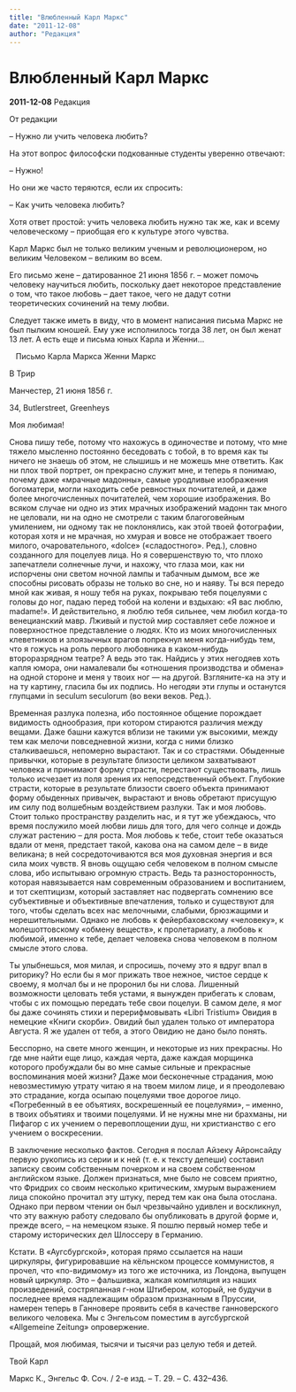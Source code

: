 ```yaml
---
title: "Влюбленный Карл Маркс"
date: "2011-12-08"
author: "Редакция"
---
```


# Влюбленный Карл Маркс

**2011-12-08** Редакция

От редакции

– Нужно ли учить человека любить?

На этот вопрос философски подкованные студенты уверенно отвечают:

– Нужно!

Но они же часто теряются, если их спросить:

– Как учить человека любить?

Хотя ответ простой: учить человека любить нужно так же, как и всему человеческому – приобщая его к культуре этого чувства.

Карл Маркс был не только великим ученым и революционером, но великим Человеком – великим во всем.

Его письмо жене – датированное 21 июня 1856 г. – может помочь человеку научиться любить, поскольку дает некоторое представление о том, что такое любовь – дает такое, чего не дадут сотни теоретических сочинений на тему любви.

Следует также иметь в виду, что в момент написания письма Маркс не был пылким юношей. Ему уже исполнилось тогда 38 лет, он был женат 13 лет. А есть еще и письма юных Карла и Женни…

   Письмо Карла Маркса Женни Маркс

 

 В Трир

 Манчестер, 21 июня 1856 г.

 34, Butlerstreet, Greenheys

 Моя любимая!

 

 Снова пишу тебе, потому что нахожусь в одиночестве и потому, что мне   тяжело мысленно постоянно беседовать с тобой, в то время как ты ничего   не знаешь об этом, не слышишь и не можешь мне ответить. Как ни плох твой   портрет, он прекрасно служит мне, и теперь я понимаю, почему даже   «мрачные мадонны», самые уродливые изображения богоматери, могли   находить себе ревностных почитателей, и даже более многочисленных   почитателей, чем хорошие изображения. Во всяком случае ни одно из этих   мрачных изображений мадонн так много не целовали, ни на одно не смотрели   с таким благоговейным умилением, ни одному так не поклонялись, как  этой  твоей фотографии, которая хотя и не мрачная, но хмурая и вовсе не   отображает твоего милого, очаровательного, «dolce» («сладостного».   Ред.), словно созданного для поцелуев лица. Но я совершенствую то, что   плохо запечатлели солнечные лучи, и нахожу, что глаза мои, как ни   испорчены они светом ночной лампы и табачным дымом, все же способны   рисовать образы не только во сне, но и наяву. Ты вся передо мной как   живая, я ношу тебя на руках, покрываю тебя поцелуями с головы до ног,   падаю перед тобой на колени и вздыхаю: «Я вас люблю, madame!». И   действительно, я люблю тебя сильнее, чем любил когда-то венецианский   мавр. Лживый и пустой мир составляет себе ложное и поверхностное   представление о людях. Кто из моих многочисленных клеветников и   злоязычных врагов попрекнул меня когда-нибудь тем, что я гожусь на роль   первого любовника в каком-нибудь второразрядном театре? А ведь это так.   Найдись у этих негодяев хоть капля юмора, они намалевали бы «отношения   производства и обмена» на одной стороне и меня у твоих ног — на  другой.  Взгляните-ка на эту и на ту картину, гласила бы их подпись. Но  негодяи  эти глупы и останутся глупцами in seculum seculorum (во веки  веков.  Ред.).

 

 Временная разлука полезна, ибо постоянное  общение порождает видимость  однообразия, при котором стираются различия  между вещами. Даже башни  кажутся вблизи не такими уж высокими, между  тем как мелочи повседневной  жизни, когда с ними близко сталкиваешься,  непомерно вырастают. Так и со  страстями. Обыденные привычки, которые в  результате близости целиком  захватывают человека и принимают форму  страсти, перестают существовать,  лишь только исчезает из поля зрения их  непосредственный объект. Глубокие  страсти, которые в результате  близости своего объекта принимают форму  обыденных привычек, вырастают и  вновь обретают присущую им силу под  волшебным воздействием разлуки.  Так и моя любовь. Стоит только  пространству разделить нас, и я тут же  убеждаюсь, что время послужило  моей любви лишь для того, для чего  солнце и дождь служат растению – для  роста. Моя любовь к тебе, стоит  тебе оказаться вдали от меня, предстает  такой, какова она на самом деле  – в виде великана; в ней  сосредоточиваются вся моя духовная энергия и  вся сила моих чувств. Я  вновь ощущаю себя человеком в полном смысле  слова, ибо испытываю  огромную страсть. Ведь та разносторонность,  которая навязывается нам  современным образованием и воспитанием, и тот  скептицизм, который  заставляет нас подвергать сомнению все субъективные  и объективные  впечатления, только и существуют для того, чтобы сделать  всех нас  мелочными, слабыми, брюзжащими и нерешительными. Однако не  любовь к  фейербаховскому «человеку», к молешоттовскому «обмену  веществ», к  пролетариату, а любовь к любимой, именно к тебе, делает  человека снова  человеком в полном смысле этого слова.

 

 Ты  улыбнешься, моя милая, и спросишь, почему это я вдруг впал в  риторику?  Но если бы я мог прижать твое нежное, чистое сердце к своему, я  молчал  бы и не проронил бы ни слова. Лишенный возможности целовать тебя   устами, я вынужден прибегать к словам, чтобы с их помощью передать тебе   свои поцелуи. В самом деле, я мог бы даже сочинять стихи и   перерифмовывать «Libri Tristium» Овидия в немецкие «Книги скорби».   Овидий был удален только от императора Августа. Я же удален от тебя, а   этого Овидию не дано было понять.

 

 Бесспорно, на свете много  женщин, и некоторые из них прекрасны. Но где  мне найти еще лицо, каждая  черта, даже каждая морщинка которого  пробуждали бы во мне самые  сильные и прекрасные воспоминания моей жизни?  Даже мои бесконечные  страдания, мою невозместимую утрату читаю я на  твоем милом лице, и я  преодолеваю это страдание, когда осыпаю поцелуями  твое дорогое лицо.  «Погребенный в ее объятиях, воскрешенный ее  поцелуями», – именно, в  твоих объятиях и твоими поцелуями. И не нужны  мне ни брахманы, ни  Пифагор с их учением о перевоплощении душ, ни  христианство с его  учением о воскресении.

 

 В заключение несколько фактов. Сегодня я  послал Айзеку Айронсайду первую  рукопись из серии и к ней (т. е. к  тексту депеши) со­ставил записку  своим собственным почерком и на своем  собственном английском языке.  Должен признаться, мне было не совсем  приятно, что Фридрих со своим  несколько критическим, хмурым выражением  лица спокойно прочитал эту  штуку, перед тем как она была отослана.  Однако при первом чтении он был  чрезвычайно удивлен и восклик­нул, что  эту важную работу следовало бы  опубликовать в другой форме и, прежде  всего, – на немецком языке. Я  пошлю первый номер тебе и старому  исторических дел Шлоссеру в Германию.

 

 Кстати. В «Аугсбургской»,  которая прямо ссылается на наши циркуляры,  фигурировавшие на кёльнском  процессе коммунистов, я прочел, что  «по-видимому» из того же  источника, из Лондона, вы­пущен новый циркуляр.  Это – фальшивка, жалкая  компиляция из наших произведений, состряпанная  г-ном Штибером,  который, не будучи в последнее время надлежащим образом  признанным в  Прус­сии, намерен теперь в Ганновере проявить себя в  качестве  ганноверского великого человека. Мы с Энгельсом поместим в  аугсбургской  «Allgemeine Zeitung» опровержение.

 

 Прощай, моя любимая, тысячи и тысячи раз целую тебя и детей.

Твой Карл

 

 Маркс К., Энгельс Ф. Соч. / 2-е изд. – Т. 29. – C. 432–436.